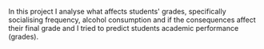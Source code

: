 In this project I analyse what affects students' grades, specifically socialising frequency, alcohol consumption and if the consequences affect their final grade and I tried to predict   students academic performance (grades).
